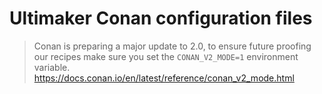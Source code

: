# Ultimaker Conan configuration files

> Conan is preparing a major update to 2.0, to ensure future proofing our recipes make sure you set the `CONAN_V2_MODE=1`
> environment variable.  
> https://docs.conan.io/en/latest/reference/conan_v2_mode.html
